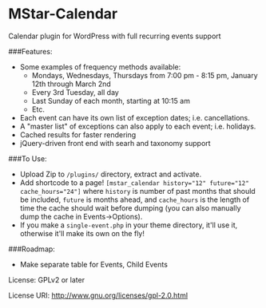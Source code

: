 MStar-Calendar
==============

Calendar plugin for WordPress with full recurring events support

###Features:

* Some examples of frequency methods available:
    * Mondays, Wednesdays, Thursdays from 7:00 pm - 8:15 pm, January 12th through March 2nd
    * Every 3rd Tuesday, all day
    * Last Sunday of each month, starting at 10:15 am 
    * Etc.
* Each event can have its own list of exception dates; i.e. cancellations.
* A "master list" of exceptions can also apply to each event; i.e. holidays.
* Cached results for faster rendering
* jQuery-driven front end with searh and taxonomy support

###To Use:
* Upload Zip to `/plugins/` directory, extract and activate.
* Add shortcode to a page! `[mstar_calendar history="12" future="12" cache_hours="24"]` where `history` is number of past months that should be included, `future` is months ahead, and `cache_hours` is the length of time the cache should wait before dumping (you can also manually dump the cache in Events->Options).
* If you make a `single-event.php` in your theme directory, it'll use it, otherwise it'll make its own on the fly!

###Roadmap:
* Make separate table for Events, Child Events

License: GPLv2 or later

License URI: http://www.gnu.org/licenses/gpl-2.0.html
